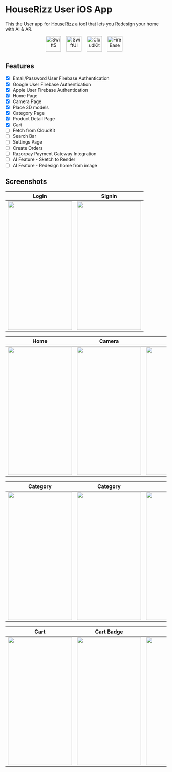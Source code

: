 # HouseRizz User iOS App

This the User app for [HouseRizz](https://houserizz-com.vercel.app) a tool that lets you Redesign your home with  AI & AR. 

<p align="center">
    <img src="https://developer.apple.com/assets/elements/icons/swift/swift-96x96_2x.png" alt="Swift5" width="48" height="48">&nbsp;&nbsp;&nbsp;
    <img src="https://developer.apple.com/assets/elements/icons/swiftui/swiftui-96x96_2x.png" alt="SwiftUI" width="48" height="48">&nbsp;&nbsp;&nbsp;
    <img src="https://encrypted-tbn0.gstatic.com/images?q=tbn:ANd9GcSBWdYpQbTI7_Bx47XFXEjy7vY9WH-ezfh9ame3oVL3Nw&s" alt="CloudKit" width="48" height="48">&nbsp;&nbsp;&nbsp;
    <img src="https://res.cloudinary.com/startup-grind/image/upload/c_fill,dpr_2.0,f_auto,g_center,h_1080,q_100,w_1080/v1/gcs/platform-data-dsc/events/firebase_logo-1.png" alt="FireBase" width="48" height="48">&nbsp;&nbsp;&nbsp;
</p>

## Features

- [x]  Email/Password User Firebase Authentication
- [x]  Google User Firebase Authentication
- [x]  Apple User Firebase Authentication
- [x]  Home Page
- [x]  Camera Page
- [x]  Place 3D models
- [x]  Category Page
- [x]  Product Detail Page
- [x]  Cart
- [ ]  Fetch from CloudKit
- [ ]  Search Bar
- [ ]  Settings Page
- [ ]  Create Orders
- [ ]  Razorpay Payment Gateway Integration
- [ ]  AI Feature - Sketch to Render
- [ ]  AI Feature - Redesign home from image

## Screenshots

| Login | Signin |
|---|---|
| <img src="https://github.com/krishmittal21/HouseRizz-iOS/blob/main/ScreenShots/login.png" width="200" height="400"> | <img src="https://github.com/krishmittal21/HouseRizz-iOS/blob/main/ScreenShots/signin.png" width="200" height="400"> |

| Home | Camera | Model |
|---|---|---|
| <img src="https://github.com/krishmittal21/HouseRizz-iOS/blob/main/ScreenShots/home.png" width="200" height="400"> | <img src="https://github.com/krishmittal21/HouseRizz-iOS/blob/main/ScreenShots/camera.png" width="200" height="400"> | <img src="https://github.com/krishmittal21/HouseRizz-iOS/blob/main/ScreenShots/camera2.png" width="200" height="400"> |

| Category | Category | Product |
|---|---|---|
| <img src="https://github.com/krishmittal21/HouseRizz-iOS/blob/main/ScreenShots/category.png" width="200" height="400"> | <img src="https://github.com/krishmittal21/HouseRizz-iOS/blob/main/ScreenShots/sofa.png" width="200" height="400"> | <img src="https://github.com/krishmittal21/HouseRizz-iOS/blob/main/ScreenShots/details.png" width="200" height="400"> |

| Cart | Cart Badge | Settings |
|---|---|---|
| <img src="https://github.com/krishmittal21/HouseRizz-iOS/blob/main/ScreenShots/cart.png" width="200" height="400"> | <img src="https://github.com/krishmittal21/HouseRizz-iOS/blob/main/ScreenShots/cart-badge.png" width="200" height="400"> | <img src="https://github.com/krishmittal21/HouseRizz-iOS/blob/main/ScreenShots/settings.png" width="200" height="400"> |
